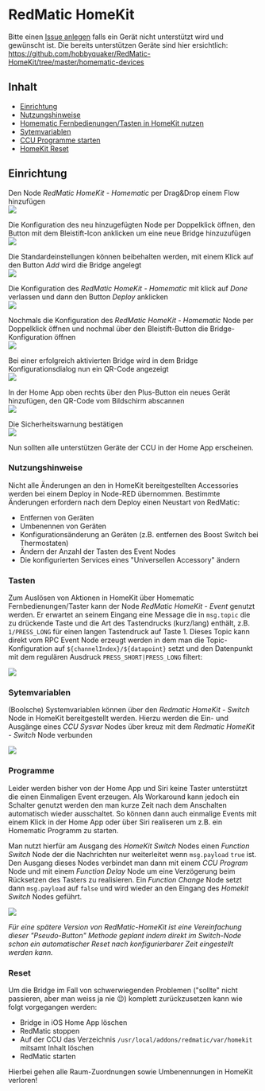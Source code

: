 # RedMatic HomeKit

Bitte einen [Issue anlegen](https://github.com/hobbyquaker/RedMatic-HomeKit/issues) falls ein Gerät nicht unterstützt wird und gewünscht ist. Die bereits unterstützen Geräte sind hier ersichtlich: https://github.com/hobbyquaker/RedMatic-HomeKit/tree/master/homematic-devices

## Inhalt

* [Einrichtung](#einrichtung)
* [Nutzungshinweise](#nutzungshinweise)
* [Homematic Fernbedienungen/Tasten in HomeKit nutzen](#tasten)
* [Sytemvariablen](#systemvariablen)
* [CCU Programme starten](#programme)
* [HomeKit Reset](#reset)


## Einrichtung

Den Node _RedMatic HomeKit - Homematic_ per Drag&Drop einem Flow hinzufügen    
![](images/homekit/homekit1.png)    

Die Konfiguration des neu hinzugefügten Node per Doppelklick öffnen, den Button mit dem Bleistift-Icon anklicken um eine neue Bridge hinzuzufügen    
![](images/homekit/homekit2.png)    

Die Standardeinstellungen können beibehalten werden, mit einem Klick auf den Button _Add_ wird die Bridge angelegt    
![](images/homekit/homekit3.png)    

Die Konfiguration des _RedMatic HomeKit - Homematic_ mit klick auf _Done_ verlassen und dann den Button _Deploy_ anklicken     
![](images/homekit/homekit4.png)    

Nochmals die Konfiguration des _RedMatic HomeKit - Homematic_ Node per Doppelklick öffnen und nochmal über den Bleistift-Button die Bridge-Konfiguration öffnen    
![](images/homekit/homekit5.png)    

Bei einer erfolgreich aktivierten Bridge wird in dem Bridge Konfigurationsdialog nun ein QR-Code angezeigt    
![](images/homekit/homekit6.png)    


In der Home App oben rechts über den Plus-Button ein neues Gerät hinzufügen, den QR-Code vom Bildschirm abscannen    
![](images/homekit/homekit7.png)    


Die Sicherheitswarnung bestätigen    
![](images/homekit/homekit8.png)    


Nun sollten alle unterstützen Geräte der CCU in der Home App erscheinen.

### Nutzungshinweise

Nicht alle Änderungen an den in HomeKit bereitgestellten Accessories werden bei einem Deploy in Node-RED übernommen. Bestimmte Änderungen erfordern nach dem Deploy einen Neustart von RedMatic:

* Entfernen von Geräten
* Umbenennen von Geräten
* Konfigurationsänderung an Geräten (z.B. entfernen des Boost Switch bei Thermostaten)
* Ändern der Anzahl der Tasten des Event Nodes
* Die konfigurierten Services eines "Universellen Accessory" ändern


### Tasten

Zum Auslösen von Aktionen in HomeKit über Homematic Fernbedienungen/Taster kann der Node _RedMatic HomeKit - Event_ genutzt werden. Er erwartet an seinem Eingang eine Message die in `msg.topic` die zu drückende Taste und die Art des Tastendrucks (kurz/lang) enthält, z.B. `1/PRESS_LONG` für einen langen Tastendruck auf Taste 1. Dieses Topic kann direkt vom RPC Event Node erzeugt werden in dem man die Topic-Konfiguration auf `${channelIndex}/${datapoint}` setzt und den Datenpunkt mit dem regulären Ausdruck `PRESS_SHORT|PRESS_LONG` filtert:

![](images/homekit/fernbedienung.png)


### Sytemvariablen

(Boolsche) Systemvariablen können über den _Redmatic HomeKit - Switch_ Node in HomeKit bereitgestellt werden. Hierzu werden die Ein- und Ausgänge eines _CCU Sysvar_ Nodes über kreuz mit dem _Redmatic HomeKit - Switch_ Node verbunden

![](images/homekit/homekit-sysvar.png)


### Programme

Leider werden bisher von der Home App und Siri keine Taster unterstützt die einen Einmaligen Event erzeugen. Als Workaround kann jedoch ein Schalter genutzt werden den man kurze Zeit nach dem Anschalten automatisch wieder ausschaltet. So können dann auch einmalige Events mit einem Klick in der Home App oder über Siri realiseren um z.B. ein Homematic Programm zu starten.

Man nutzt hierfür am Ausgang des _HomeKit Switch_ Nodes einen _Function Switch_ Node der die Nachrichten nur weiterleitet wenn `msg.payload` `true` ist. Den Ausgang dieses Nodes verbindet man dann mit einem _CCU Program_ Node und mit einem _Function Delay_ Node um eine Verzögerung beim Rücksetzen des Tasters zu realisieren. Ein _Function Change_ Node setzt dann `msg.payload` auf `false` und wird wieder an den Eingang des _Homekit Switch_ Nodes geführt.

![](images/homekit/homekit-pseudobutton.png)

_Für eine spätere Version von RedMatic-HomeKit ist eine Vereinfachung dieser "Pseudo-Button" Methode geplant indem direkt im Switch-Node schon ein automatischer Reset nach konfigurierbarer Zeit eingestellt werden kann._




### Reset

Um die Bridge im Fall von schwerwiegenden Problemen ("sollte" nicht passieren, aber man weiss ja nie 😉) komplett zurückzusetzen kann wie folgt vorgegangen werden:

* Bridge in iOS Home App löschen
* RedMatic stoppen
* Auf der CCU das Verzeichnis `/usr/local/addons/redmatic/var/homekit` mitsamt Inhalt löschen
* RedMatic starten

Hierbei gehen alle Raum-Zuordnungen sowie Umbenennungen in HomeKit verloren!